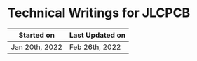# Technical Writings for JLCPCB

Started on     | Last Updated on
---------------|----------------
Jan 20th, 2022 | Feb 26th, 2022
